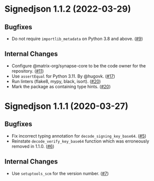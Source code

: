 Signedjson 1.1.2 (2022-03-29)
=============================

Bugfixes
--------

- Do not require `importlib_metadata` on Python 3.8 and above. ([\#9](https://github.com/matrix-org/python-signedjson/issues/9))


Internal Changes
----------------

- Configure @matrix-org/synapse-core to be the code owner for the repository. ([\#11](https://github.com/matrix-org/python-signedjson/issues/11))
- Use `assertEqual` for Python 3.11. By @hugovk. ([\#17](https://github.com/matrix-org/python-signedjson/pull/17))
- Run linters (flake8, mypy, black, isort). ([\#20](https://github.com/matrix-org/python-signedjson/pull/20))
- Mark the package as containing type hints. ([\#20](https://github.com/matrix-org/python-signedjson/pull/20))


Signedjson 1.1.1 (2020-03-27)
=============================

Bugfixes
--------

- Fix incorrect typing annotation for `decode_signing_key_base64`. ([\#5](https://github.com/matrix-org/python-signedjson/issues/5))
- Reinstate `decode_verify_key_base64` function which was erroneously removed in 1.1.0. ([\#6](https://github.com/matrix-org/python-signedjson/issues/6))


Internal Changes
----------------

- Use `setuptools_scm` for the version number. ([\#7](https://github.com/matrix-org/python-signedjson/issues/7))
